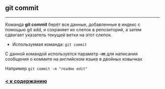 ## git commit
---

Команда **git commit** берёт все данные, добавленные в индекс с помощью git add, и сохраняет их слепок в репозиторий, а затем сдвигает указатель текущей ветки на этот слепок.

* Используемая команда: `git commit`

С данной командой используется параметр **-m** для написания сообщения о коммите на английском языке в двойных ковычках

Например `git commit -m "readme edit"`

### [< к содержанию](/README.md)